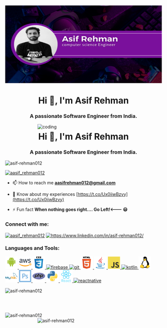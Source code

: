 <p><img width ="900" height="250" align="center" src="https://github.com/Asif-rehman012/Asif-rehman012/blob/main/purple%20banner.png" alt="asif-rehman012" /></p>
<h1 align="center">Hi 👋, I'm Asif Rehman</h1>
<h3 align="center">A passionate Software Engineer from India.</h3>
<img align="right" alt="coding" width="400" src="https://miro.medium.com/v2/resize:fit:679/1*gReLR6hZjwyBxHmfLN1AVw.gif">



<h1 align="center">Hi 👋, I'm Asif Rehman</h1>
<h3 align="center">A passionate Software Engineer from India.</h3>

<p align="left"> <img src="https://komarev.com/ghpvc/?username=asif-rehman012&label=Profile%20views&color=0e75b6&style=flat" alt="asif-rehman012" /> </p>

<p align="left"> <a href="https://twitter.com/aasif_rehman012" target="blank"><img src="https://img.shields.io/twitter/follow/aasif_rehman012?logo=twitter&style=for-the-badge" alt="aasif_rehman012" /></a> </p>

- 📫 How to reach me **aasifrehman012@gmail.com**

- 📄 Know about my experiences [https://t.co/Ux0iiwBzvy](https://t.co/Ux0iiwBzvy)

- ⚡ Fun fact **When nothing goes right.... Go Left!<--- 😃**

<h3 align="left">Connect with me:</h3>
<p align="left">
<a href="https://twitter.com/aasif_rehman012" target="blank"><img align="center" src="https://raw.githubusercontent.com/rahuldkjain/github-profile-readme-generator/master/src/images/icons/Social/twitter.svg" alt="aasif_rehman012" height="30" width="40" /></a>
<a href="https://linkedin.com/in/https://www.linkedin.com/in/asif-rehman012/" target="blank"><img align="center" src="https://raw.githubusercontent.com/rahuldkjain/github-profile-readme-generator/master/src/images/icons/Social/linked-in-alt.svg" alt="https://www.linkedin.com/in/asif-rehman012/" height="30" width="40" /></a>
</p>

<h3 align="left">Languages and Tools:</h3>
<p align="left"> <a href="https://developer.android.com" target="_blank" rel="noreferrer"> <img src="https://raw.githubusercontent.com/devicons/devicon/master/icons/android/android-original-wordmark.svg" alt="android" width="40" height="40"/> </a> <a href="https://aws.amazon.com" target="_blank" rel="noreferrer"> <img src="https://raw.githubusercontent.com/devicons/devicon/master/icons/amazonwebservices/amazonwebservices-original-wordmark.svg" alt="aws" width="40" height="40"/> </a> <a href="https://www.w3schools.com/css/" target="_blank" rel="noreferrer"> <img src="https://raw.githubusercontent.com/devicons/devicon/master/icons/css3/css3-original-wordmark.svg" alt="css3" width="40" height="40"/> </a> <a href="https://firebase.google.com/" target="_blank" rel="noreferrer"> <img src="https://www.vectorlogo.zone/logos/firebase/firebase-icon.svg" alt="firebase" width="40" height="40"/> </a> <a href="https://git-scm.com/" target="_blank" rel="noreferrer"> <img src="https://www.vectorlogo.zone/logos/git-scm/git-scm-icon.svg" alt="git" width="40" height="40"/> </a> <a href="https://www.w3.org/html/" target="_blank" rel="noreferrer"> <img src="https://raw.githubusercontent.com/devicons/devicon/master/icons/html5/html5-original-wordmark.svg" alt="html5" width="40" height="40"/> </a> <a href="https://www.java.com" target="_blank" rel="noreferrer"> <img src="https://raw.githubusercontent.com/devicons/devicon/master/icons/java/java-original.svg" alt="java" width="40" height="40"/> </a> <a href="https://developer.mozilla.org/en-US/docs/Web/JavaScript" target="_blank" rel="noreferrer"> <img src="https://raw.githubusercontent.com/devicons/devicon/master/icons/javascript/javascript-original.svg" alt="javascript" width="40" height="40"/> </a> <a href="https://kotlinlang.org" target="_blank" rel="noreferrer"> <img src="https://www.vectorlogo.zone/logos/kotlinlang/kotlinlang-icon.svg" alt="kotlin" width="40" height="40"/> </a> <a href="https://www.linux.org/" target="_blank" rel="noreferrer"> <img src="https://raw.githubusercontent.com/devicons/devicon/master/icons/linux/linux-original.svg" alt="linux" width="40" height="40"/> </a> <a href="https://www.mysql.com/" target="_blank" rel="noreferrer"> <img src="https://raw.githubusercontent.com/devicons/devicon/master/icons/mysql/mysql-original-wordmark.svg" alt="mysql" width="40" height="40"/> </a> <a href="https://www.photoshop.com/en" target="_blank" rel="noreferrer"> <img src="https://raw.githubusercontent.com/devicons/devicon/master/icons/photoshop/photoshop-line.svg" alt="photoshop" width="40" height="40"/> </a> <a href="https://www.php.net" target="_blank" rel="noreferrer"> <img src="https://raw.githubusercontent.com/devicons/devicon/master/icons/php/php-original.svg" alt="php" width="40" height="40"/> </a> <a href="https://www.python.org" target="_blank" rel="noreferrer"> <img src="https://raw.githubusercontent.com/devicons/devicon/master/icons/python/python-original.svg" alt="python" width="40" height="40"/> </a> <a href="https://reactjs.org/" target="_blank" rel="noreferrer"> <img src="https://raw.githubusercontent.com/devicons/devicon/master/icons/react/react-original-wordmark.svg" alt="react" width="40" height="40"/> </a> <a href="https://reactnative.dev/" target="_blank" rel="noreferrer"> <img src="https://reactnative.dev/img/header_logo.svg" alt="reactnative" width="40" height="40"/> </a> </p>


 <p><img width ="400" align="center" src="https://github-readme-stats.vercel.app/api/top-langs?username=asif-rehman012&show_icons=true&locale=en&layout=compact" alt="asif-rehman012" /></p>


<br><br><p><p ><img width ="400" align="left" src="https://github-readme-stats.vercel.app/api?username=asif-rehman012&show_icons=true&locale=en" alt="asif-rehman012" /></p>

<p &nbsp><img width ="400" align="right" src="https://github-readme-streak-stats.herokuapp.com/?user=asif-rehman012&" alt="asif-rehman012" /></p>
